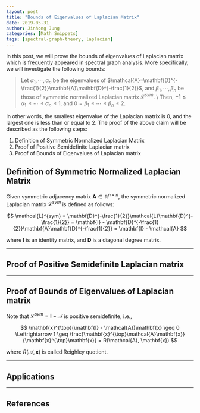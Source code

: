```yaml
---
layout: post
title: "Bounds of Eigenvalues of Laplacian Matrix"
date: 2019-05-31
author: Jinhong Jung
categories: [Math Snippets]
tags: [spectral-graph-theory, laplacian]
---
```


In this post, we will prove the bounds of eigenvalues of Laplacian matrix which is frequently appeared in spectral graph analysis. 
More specifically, we will investigate the following bounds:

>  Let $\alpha_{1}, \cdots, \alpha_{n}$ be the eigenvalues of $\mathcal{A}=\mathbf{D}^{-\frac{1}{2}}\mathbf{A}\mathbf{D}^{-\frac{1}{2}}$, and $\beta_{1}, \cdots, \beta_{n}$ be those of symmetric normalized Laplacian matrix $\mathcal{L}^{sym}$.  \\
> Then, $-1 \leq \alpha_{1} \leq \cdots \leq \alpha_{n} \leq 1$, and $0 = \beta_{1} \leq \cdots \leq \beta_{n} \leq 2$.

In other words, the smallest eigenvalue of the Laplacian matrix is $0$, and the largest one is less than or equal to $2$.
The proof of the above claim will be described as the following steps:
1. Definition of Symmetric Normalized Laplacian Matrix
2. Proof of Positive Semidefinite Laplacian matrix
3. Proof of Bounds of Eigenvalues of Laplacian matrix

## Definition of Symmetric Normalized Laplacian Matrix
Given symmetric adjacency matrix $\mathbf{A} \in \mathbb{R}^{n \times n}$, the symmetric normalized Laplacian matrix $\mathcal{L}^{sym}$ is defined as follows:

$$
\mathcal{L}^{sym} = \mathbf{D}^{-\frac{1}{2}}\mathcal{L}\mathbf{D}^{-\frac{1}{2}} = 
\mathbf{I} - \mathbf{D}^{-\frac{1}{2}}\mathbf{A}\mathbf{D}^{-\frac{1}{2}} = 
\mathbf{I} - \mathcal{A}
$$

where $\mathbf{I}$ is an identity matrix, and $\mathbf{D}$ is a diagonal degree matrix.

* * *

## Proof of Positive Semidefinite Laplacian matrix

* * *

## Proof of Bounds of Eigenvalues of Laplacian matrix


Note that $\mathcal{L}^{sym} = \mathbf{I} - \mathcal{A}$ is positive semidefinite, i.e., 

$$
\mathbf{x}^{\top}(\mathbf{I} - \mathcal{A})\mathbf{x} \geq 0 \Leftrightarrow
1 \geq \frac{\mathbf{x}^{\top}\mathcal{A}\mathbf{x}}{\mathbf{x}^{\top}\mathbf{x}} = 
R(\mathcal{A}, \mathbf{x})
$$

where $R(\mathcal{A}, \mathbf{x})$ is called Reighley quotient.

* * *

## Applications

* * *


## References


